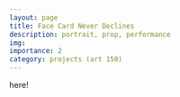 ```yaml
---
layout: page
title: Face Card Never Declines
description: portrait, prop, performance
img:
importance: 2
category: projects (art 150)
---
```


here!
